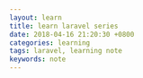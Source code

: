 ```yaml
---
layout: learn
title: learn laravel series
date: 2018-04-16 21:20:30 +0800
categories: learning
tags: laravel, learning note
keywords: note
---
```

